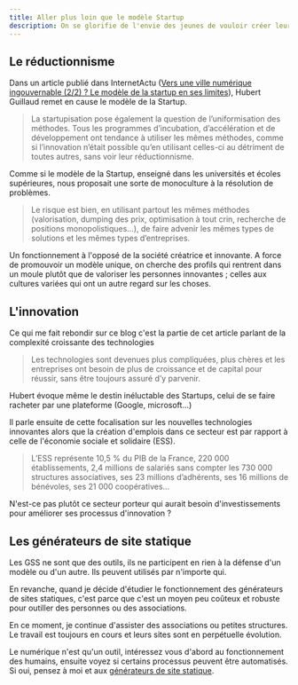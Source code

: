 ```yaml
---
title: Aller plus loin que le modèle Startup
description: On se glorifie de l'envie des jeunes de vouloir créer leur propre boîte, voire monter leur Startup. Mais entreprendre n'est pas synonyme de monter sa boîte ; les formes sont multiples. Alors peut-on s'engager et suivre ses propres méthodes ?
---
```


## Le réductionnisme

Dans un article publié dans InternetActu ([Vers une ville numérique ingouvernable (2/2) ? Le modèle de la startup en ses limites](http://www.internetactu.net/2017/12/01/vers-une-ville-numerique-ingouvernable-22-le-modele-de-la-startup-en-ses-limites/)), Hubert Guillaud remet en cause le modèle de la Startup.

> La startupisation pose également la question de l’uniformisation des méthodes. Tous les programmes d’incubation, d’accélération et de développement ont tendance à utiliser les mêmes méthodes, comme si l’innovation n’était possible qu’en utilisant celles-ci au détriment de toutes autres, sans voir leur réductionnisme.

Comme si le modèle de la Startup, enseigné dans les universités et écoles supérieures, nous proposait une sorte de monoculture à la résolution de problèmes.

> Le risque est bien, en utilisant partout les mêmes méthodes (valorisation, dumping des prix, optimisation à tout crin, recherche de positions monopolistiques…), de faire advenir les mêmes types de solutions et les mêmes types d’entreprises.

Un fonctionnement à l'opposé de la société créatrice et innovante. A force de promouvoir un modèle unique, on cherche des profils qui rentrent dans un moule plutôt que de valoriser les personnes innovantes ; celles aux cultures variées qui ont un autre regard sur les choses.

## L'innovation

Ce qui me fait rebondir sur ce blog c'est la partie de cet article parlant de la complexité croissante des technologies

> Les technologies sont devenues plus compliquées, plus chères et les entreprises ont besoin de plus de croissance et de capital pour réussir, sans être toujours assuré d’y parvenir.

Hubert évoque même le destin inéluctable des Startups, celui de se faire racheter par une plateforme (Google, microsoft…)

Il parle ensuite de cette focalisation sur les nouvelles technologies innovantes alors que la création d'emplois dans ce secteur est par rapport à celle de l'économie sociale et solidaire (ESS).

> L’ESS représente 10,5 % du PIB de la France, 220 000 établissements, 2,4 millions de salariés sans compter les 730 000 structures associatives, ses 23 millions d’adhérents, ses 16 millions de bénévoles, ses 21 000 coopératives…

N'est-ce pas plutôt ce secteur porteur qui aurait besoin d'investissements pour améliorer ses processus d'innovation ?

## Les générateurs de site statique 

Les GSS ne sont que des outils, ils ne participent en rien à la défense d'un modèle ou d'un autre. Ils peuvent utilisés par n'importe qui.

En revanche, quand je décide d'étudier le fonctionnement des générateurs de sites statiques, c'est parce que c'est un moyen peu coûteux et robuste pour outiller des personnes ou des associations.

En ce moment, je continue d'assister des associations ou petites structures. Le travail est toujours en cours et leurs sites sont en perpétuelle évolution.

Le numérique n'est qu'un outil, intéressez vous d'abord au fonctionnement des humains, ensuite voyez si certains processus peuvent être automatisés. Si oui, pensez à moi et aux [générateurs de site statique](/generateur-site-statique/).